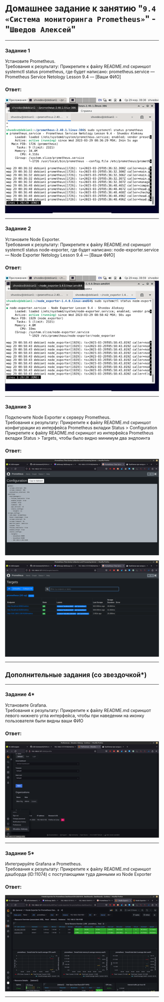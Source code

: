 # Домашнее задание к занятию "`9.4 «Система мониторинга Prometheus»`" - "`Шведов Алексей`"

---

### Задание 1

Установите Prometheus.  
Требования к результату:
    Прикрепите к файлу README.md скриншот systemctl status prometheus, где будет написано: prometheus.service — Prometheus Service Netology Lesson 9.4 — [Ваши ФИО]

### Ответ:

![scrin1](https://github.com/aleksey-shv/netology-homework/blob/main/my_img/9-04_1.png)

---

### Задание 2

Установите Node Exporter.  
Требования к результату:
    Прикрепите к файлу README.md скриншот systemctl status node-exporter, где будет написано: node-exporter.service — Node Exporter Netology Lesson 9.4 — [Ваши ФИО]

### Ответ:

![scrin2](https://github.com/aleksey-shv/netology-homework/blob/main/my_img/9-04_2.png)

---

### Задание 3

Подключите Node Exporter к серверу Prometheus.  
Требования к результату:
    Прикрепите к файлу README.md скриншот конфигурации из интерфейса Prometheus вкладки Status > Configuration  
    Прикрепите к файлу README.md скриншот из интерфейса Prometheus вкладки Status > Targets, чтобы было видно минимум два эндпоинта

### Ответ:

![scrin3](https://github.com/aleksey-shv/netology-homework/blob/main/my_img/9-04_3.png)

![scrin4](https://github.com/aleksey-shv/netology-homework/blob/main/my_img/9-04_4.png)

---

## Дополнительные задания (со звездочкой*)

---

### Задание 4*

Установите Grafana.  
Требования к результату:
    Прикрепите к файлу README.md скриншот левого нижнего угла интерфейса, чтобы при наведении на иконку пользователя были видны ваши ФИО

### Ответ:

![scrin5](https://github.com/aleksey-shv/netology-homework/blob/main/my_img/9-04_5.png)

---

### Задание 5*

Интегрируйте Grafana и Prometheus.  
Требования к результату:
    Прикрепите к файлу README.md скриншот дашборда (ID:11074) с поступающими туда данными из Node Exporter

### Ответ:

![scrin6](https://github.com/aleksey-shv/netology-homework/blob/main/my_img/9-04_6.png)

---
